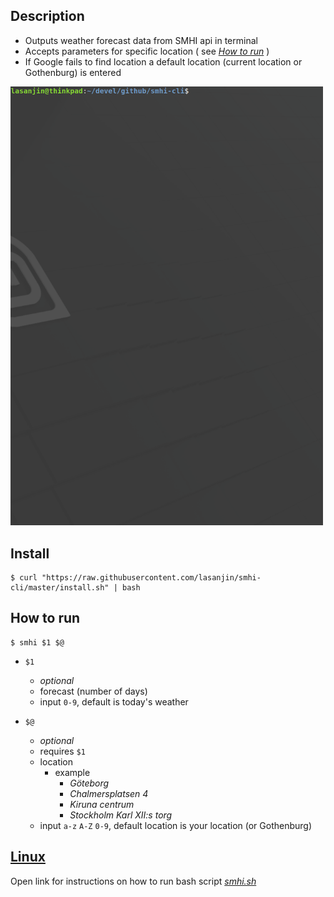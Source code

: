 ## Description
  + Outputs weather forecast data from SMHI api in terminal
  + Accepts parameters for specific location ( see [*How to run*](##How-to-run "Instructions") )
  + If Google fails to find location a default location (current location or Gothenburg) is entered

<img src="resources/smhi-py.gif" width="500">

## Install
```
$ curl "https://raw.githubusercontent.com/lasanjin/smhi-cli/master/install.sh" | bash
```

## How to run
```
$ smhi $1 $@
```

- `$1` 
  -  *optional*
  -  forecast (number of days)
  -  input `0-9`, default is today's weather

- `$@` 
  -  *optional*
  -  requires `$1`
  -  location
     -  example
        -  *Göteborg*
        -  *Chalmersplatsen 4*
        -  *Kiruna centrum*
        -  *Stockholm Karl XII:s torg*
  -  input `a-z` `A-Z` `0-9`, default location is your location (or Gothenburg)


## [Linux](resources/README.md "Instructions for bash script")
Open link for instructions on how to run bash script [*smhi.sh*](smhi.sh "Source code")